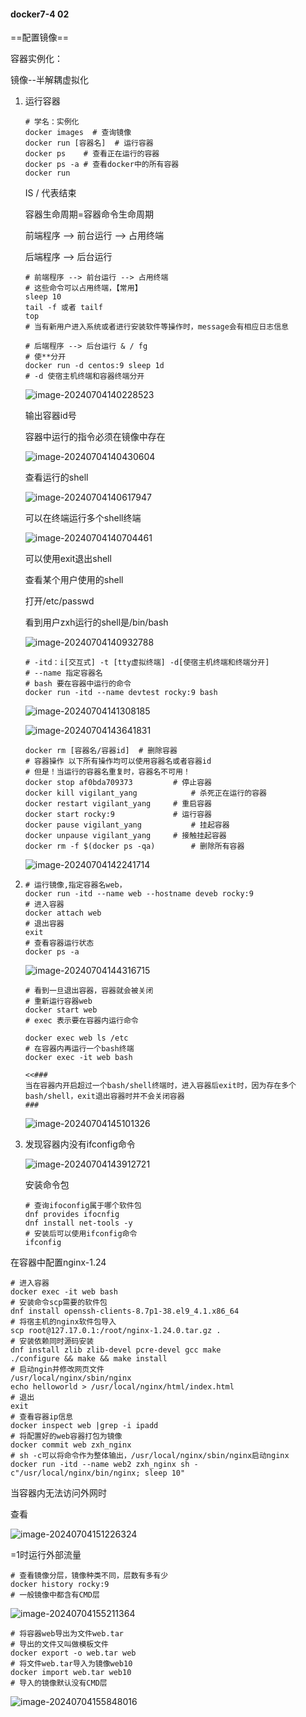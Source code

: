 #### docker7-4 02

==配置镜像==

容器实例化：

镜像--半解耦虚拟化

1. 运行容器

   ```shell
   # 学名：实例化
   docker images  # 查询镜像
   docker run [容器名]  # 运行容器
   docker ps 	# 查看正在运行的容器
   docker ps -a # 查看docker中的所有容器
   docker run 
   ```

   IS / 代表结束

   容器生命周期=容器命令生命周期

   前端程序 --> 前台运行 --> 占用终端

   后端程序 --> 后台运行

   ```shell
   # 前端程序 --> 前台运行 --> 占用终端
   # 这些命令可以占用终端，【常用】
   sleep 10
   tail -f 或者 tailf
   top
   # 当有新用户进入系统或者进行安装软件等操作时，message会有相应日志信息
   ```

   ```shell
   # 后端程序 --> 后台运行 & / fg
   # 使**分开
   docker run -d centos:9 sleep 1d
   # -d 使宿主机终端和容器终端分开
   ```

   ![image-20240704140228523](https://gitee.com/zhaojiedong/img/raw/master/image-20240704140228523.png)

   输出容器id号

   

   容器中运行的指令必须在镜像中存在

   ![image-20240704140430604](https://gitee.com/zhaojiedong/img/raw/master/image-20240704140430604.png)

   查看运行的shell

   ![image-20240704140617947](https://gitee.com/zhaojiedong/img/raw/master/image-20240704140617947.png)

   可以在终端运行多个shell终端

   ![image-20240704140704461](https://gitee.com/zhaojiedong/img/raw/master/image-20240704140704461.png)

   可以使用exit退出shell

   

   查看某个用户使用的shell

   打开/etc/passwd

   看到用户zxh运行的shell是/bin/bash

   ![image-20240704140932788](https://gitee.com/zhaojiedong/img/raw/master/image-20240704140932788.png)

   

   

   ```shell
   # -itd：i[交互式] -t [tty虚拟终端] -d[使宿主机终端和终端分开]
   # --name 指定容器名
   # bash 要在容器中运行的命令
   docker run -itd --name devtest rocky:9 bash
   ```

   

   ![image-20240704141308185](https://gitee.com/zhaojiedong/img/raw/master/image-20240704141308185.png)

   

   

   ![image-20240704143641831](https://gitee.com/zhaojiedong/img/raw/master/image-20240704143641831.png)

   ```shell
   docker rm [容器名/容器id]  # 删除容器
   # 容器操作 以下所有操作均可以使用容器名或者容器id
   # 但是！当运行的容器名重复时，容器名不可用！
   docker stop af0bda709373			# 停止容器
   docker kill vigilant_yang			# 杀死正在运行的容器
   docker restart vigilant_yang		# 重启容器
   docker start rocky:9				# 运行容器
   docker pause vigilant_yang			# 挂起容器
   docker unpause vigilant_yang		# 接触挂起容器
   docker rm -f $(docker ps -qa)		# 删除所有容器
   ```

   ![image-20240704142241714](https://gitee.com/zhaojiedong/img/raw/master/image-20240704142241714.png)

2. ```shell
   # 运行镜像,指定容器名web，
   docker run -itd --name web --hostname deveb rocky:9
   # 进入容器
   docker attach web
   # 退出容器
   exit
   # 查看容器运行状态
   docker ps -a 
   ```

   ![image-20240704144316715](https://gitee.com/zhaojiedong/img/raw/master/image-20240704144316715.png)

   ```shell
   # 看到一旦退出容器，容器就会被关闭
   # 重新运行容器web
   docker start web
   # exec 表示要在容器内运行命令
   
   docker exec web ls /etc
   # 在容器内再运行一个bash终端
   docker exec -it web bash
   
   <<###
   当在容器内开启超过一个bash/shell终端时，进入容器后exit时，因为存在多个bash/shell，exit退出容器时并不会关闭容器
   ###
   ```

   ![image-20240704145101326](https://gitee.com/zhaojiedong/img/raw/master/image-20240704145101326.png)

   

3. 发现容器内没有ifconfig命令

   ![image-20240704143912721](https://gitee.com/zhaojiedong/img/raw/master/image-20240704143912721.png)

   安装命令包

   ```shell
   # 查询ifoconfig属于哪个软件包
   dnf provides ifocnfig
   dnf install net-tools -y
   # 安装后可以使用ifconfig命令
   ifconfig
   ```



在容器中配置nginx-1.24

```shell
# 进入容器
docker exec -it web bash
# 安装命令scp需要的软件包
dnf install openssh-clients-8.7p1-38.el9_4.1.x86_64
# 将宿主机的nginx软件包导入
scp root@127.17.0.1:/root/nginx-1.24.0.tar.gz .
# 安装依赖同时源码安装
dnf install zlib zlib-devel pcre-devel gcc make
./configure && make && make install
# 启动ngin并修改网页文件
/usr/local/nginx/sbin/nginx
echo helloworld > /usr/local/nginx/html/index.html
# 退出
exit
# 查看容器ip信息
docker inspect web |grep -i ipadd
# 将配置好的web容器打包为镜像
docker commit web zxh_nginx
# sh -c可以将命令作为整体输出，/usr/local/nginx/sbin/nginx启动nginx
docker run -itd --name web2 zxh_nginx sh -c"/usr/local/nginx/bin/nginx; sleep 10"
```

当容器内无法访问外网时

查看

![image-20240704151226324](https://gitee.com/zhaojiedong/img/raw/master/image-20240704151226324.png)

=1时运行外部流量



```shell
# 查看镜像分层，镜像种类不同，层数有多有少
docker history rocky:9
# 一般镜像中都含有CMD层
```

![image-20240704155211364](https://gitee.com/zhaojiedong/img/raw/master/image-20240704155211364.png)

```shell
# 将容器web导出为文件web.tar
# 导出的文件又叫做模板文件
docker export -o web.tar web
# 将文件web.tar导入为镜像web10
docker import web.tar web10
# 导入的镜像默认没有CMD层
```

![image-20240704155848016](https://gitee.com/zhaojiedong/img/raw/master/image-20240704155848016.png)



